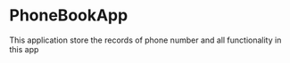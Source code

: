 # PhoneBookApp
This application store the records of phone number and all functionality in this app
